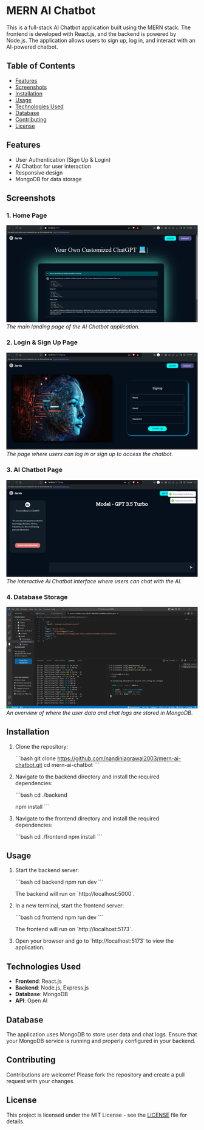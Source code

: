 
# **MERN AI Chatbot**

This is a full-stack AI Chatbot application built using the MERN stack. The frontend is developed with React.js, and the backend is powered by Node.js. The application allows users to sign up, log in, and interact with an AI-powered chatbot.

## **Table of Contents**
- [Features](#features)
- [Screenshots](#screenshots)
- [Installation](#installation)
- [Usage](#usage)
- [Technologies Used](#technologies-used)
- [Database](#database)
- [Contributing](#contributing)
- [License](#license)

## **Features**
- User Authentication (Sign Up & Login)
- AI Chatbot for user interaction
- Responsive design
- MongoDB for data storage

## **Screenshots**

### 1. Home Page
![Home Page](./Frontend/screenshots/home.png)
*The main landing page of the AI Chatbot application.*

### 2. Login & Sign Up Page
![Login & Sign Up Page](./Frontend/screenshots/signup.png)
*The page where users can log in or sign up to access the chatbot.*

### 3. AI Chatbot Page
![AI Chatbot Page](Frontend/screenshots/gpt.png)
*The interactive AI Chatbot interface where users can chat with the AI.*

### 4. Database Storage
![Database](./Frontend/screenshots/database.png)
*An overview of where the user data and chat logs are stored in MongoDB.*

## **Installation**

1. Clone the repository:

   \`\`\`bash
   git clone https://github.com/nandiniagrawal2003/mern-ai-chatbot.git
   cd mern-ai-chatbot
   \`\`\`

2. Navigate to the backend directory and install the required dependencies:

   \`\`\`bash
   cd ./backend
   
   npm install
   \`\`\`

4. Navigate to the frontend directory and install the required dependencies:

   \`\`\`bash
   cd ./frontend
   npm install
   \`\`\`

## **Usage**

1. Start the backend server:

   \`\`\`bash
   cd backend
   npm run dev
   \`\`\`

   The backend will run on \`http://localhost:5000\`.

2. In a new terminal, start the frontend server:

   \`\`\`bash
   cd frontend
   npm run dev
   \`\`\`

   The frontend will run on \`http://localhost:5173\`.

3. Open your browser and go to \`http://localhost:5173\` to view the application.

## **Technologies Used**

- **Frontend**: React.js
- **Backend**: Node.js, Express.js
- **Database**: MongoDB
- **API**: Open AI 

## **Database**

The application uses MongoDB to store user data and chat logs. Ensure that your MongoDB service is running and properly configured in your backend.

## **Contributing**

Contributions are welcome! Please fork the repository and create a pull request with your changes.

## **License**

This project is licensed under the MIT License - see the [LICENSE](LICENSE) file for details.
